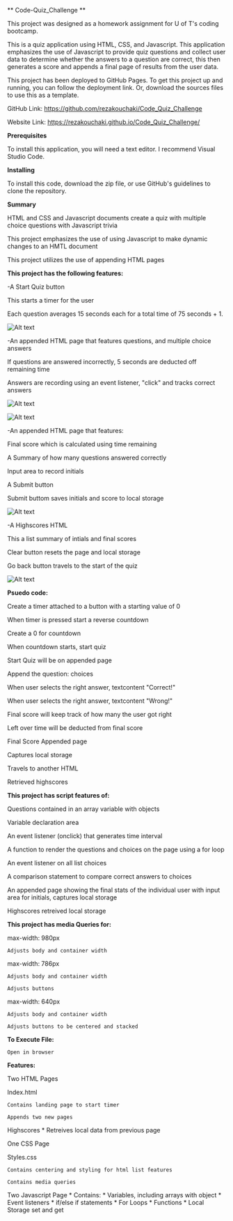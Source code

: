 ** Code-Quiz_Challenge **

This project was designed as a homework assignment for U of T's coding bootcamp.

This is a quiz application using HTML, CSS, and Javascript. This application emphasizes the use of Javascript to provide quiz questions and collect user data to
determine whether the answers to a question are correct, this then generates a score and appends a final page of results from the user data.

This project has been deployed to GitHub Pages. To get this project up and running, you can follow the deployment link. Or, download the sources files to use this as a
template.

GitHub Link: https://github.com/rezakouchaki/Code_Quiz_Challenge

Website Link: https://rezakouchaki.github.io/Code_Quiz_Challenge/

**Prerequisites**

To install this application, you will need a text editor. I recommend Visual Studio Code.

**Installing**

To install this code, download the zip file, or use GitHub's guidelines to clone the repository.

**Summary**

HTML and CSS and Javascript documents create a quiz with multiple choice questions with Javascript trivia

This project emphasizes the use of using Javascript to make dynamic changes to an HMTL document

This project utilizes the use of appending HTML pages

**This project has the following features:**

-A Start Quiz button

This starts a timer for the user

Each question averages 15 seconds each for a total time of 75 seconds + 1.

![Alt text](assets/images/start.png)


-An appended HTML page that features questions, and multiple choice answers

If questions are answered incorrectly, 5 seconds are deducted off remaining time

Answers are recording using an event listener, "click" and tracks correct answers

![Alt text](assets/images/question1.png)

![Alt text](assets/images/question2.png)


-An appended HTML page that features:

Final score which is calculated using time remaining

A Summary of how many questions answered correctly

Input area to record initials

A Submit button

Submit buttom saves initials and score to local storage

![Alt text](assets/images/final.png)

-A Highscores HTML

This a list summary of intials and final scores

Clear button resets the page and local storage

Go back button travels to the start of the quiz

![Alt text](assets/images/high.png)

**Psuedo code:**

Create a timer attached to a button with a starting value of 0

When timer is pressed start a reverse countdown

Create a 0 for countdown

When countdown starts, start quiz

Start Quiz will be on appended page

Append the question: choices

When user selects the right answer, textcontent "Correct!"

When user selects the right answer, textcontent "Wrong!"

Final score will keep track of how many the user got right

Left over time will be deducted from final score

Final Score Appended page

Captures local storage

Travels to another HTML

Retrieved highscores

**This project has script features of:**

Questions contained in an array variable with objects

Variable declaration area

An event listener (onclick) that generates time interval

A function to render the questions and choices on the page using a for loop

An event listener on all list choices

A comparison statement to compare correct answers to choices

An appended page showing the final stats of the individual user with input area for initials, captures local storage

Highscores retreived local storage

**This project has media Queries for:**
 
max-width: 980px

    Adjusts body and container width
    
max-width: 786px

    Adjusts body and container width
    
    Adjusts buttons
    
max-width: 640px

    Adjusts body and container width
    
    Adjusts buttons to be centered and stacked

**To Execute File:**

    Open in browser

**Features:**

Two HTML Pages

  Index.html
  
    Contains landing page to start timer
    
    Appends two new pages
    
Highscores * Retreives local data from previous page

One CSS Page

  Styles.css
  
    Contains centering and styling for html list features
    
    Contains media queries
    
Two Javascript Page * Contains: * Variables, including arrays with object * Event listeners * if/else if statements * For Loops * Functions * Local Storage set and get




